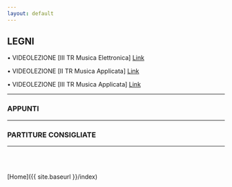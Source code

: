 ```yaml
---
layout: default
---
```



## LEGNI






• VIDEOLEZIONE [III TR Musica Elettronica] <a href=" " target="_blank">Link</a>

• VIDEOLEZIONE [II TR Musica Applicata] <a href=" " target="_blank">Link</a>

• VIDEOLEZIONE [III TR Musica Applicata] <a href=" " target="_blank">Link</a>

______

### APPUNTI


<!-- • contenuti: -->
<!-- <a href=" " target="_blank">PDF</a> -->





______

### PARTITURE CONSIGLIATE


<!-- • xxx - *yyy* (da zzz, [1909]) -->
<!-- <a href=" " target="_blank">PDF</a> -->







______

<br>

<br>


[Home]({{ site.baseurl }}/index)
